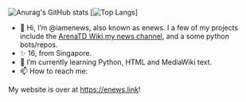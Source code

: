 ![Anurag's GitHub stats](https://github-readme-stats.vercel.app/api?username=iamenews&show_icons=true&theme=transparent&show_private=true)
[![Top Langs](https://github-readme-stats.vercel.app/api/top-langs/?username=iamenews&layout=compact)]

- 👋 Hi, I’m @iamenews, also known as enews. I a few of my projects include the [ArenaTD Wiki](http://womantd.fandom.com),[my news channel](https://t.me/enewssg), and a some python bots/repos.
- ✨ 16, from Singapore. 
- 🌱 I’m currently learning Python, HTML and MediaWiki text.
- 📫 How to reach me: 

My website is over at https://enews.link!
